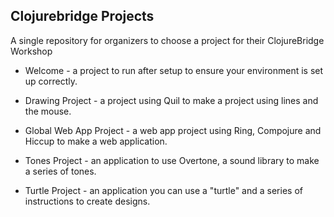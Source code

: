 ## Clojurebridge Projects

A single repository for organizers to choose a project for their ClojureBridge Workshop

* Welcome - a project to run after setup to ensure your environment is set up correctly.

* Drawing Project - a project using Quil to make a project using lines and the mouse.
* Global Web App Project - a web app project using Ring, Compojure and Hiccup to make a web application.
* Tones Project - an application to use Overtone, a sound library to make a series of tones.
* Turtle Project - an application you can use a "turtle" and a series of instructions to create designs.
